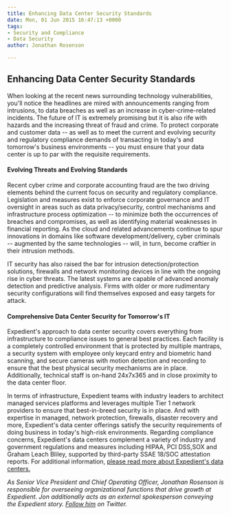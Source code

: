 ```yaml
---
title: Enhancing Data Center Security Standards
date: Mon, 01 Jun 2015 16:47:13 +0000
tags:
- Security and Compliance
- Data Security
author: Jonathan Rosenson

---
```

## Enhancing Data Center Security Standards

When looking at the recent news surrounding technology vulnerabilities, you'll notice the headlines are mired with announcements ranging from intrusions, to data breaches as well as an increase in cyber-crime-related incidents. The future of IT is extremely promising but it is also rife with hazards and the increasing threat of fraud and crime. To protect corporate and customer data -- as well as to meet the current and evolving security and regulatory compliance demands of transacting in today's and tomorrow's business environments -- you must ensure that your data center is up to par with the requisite requirements.

#### Evolving Threats and Evolving Standards

Recent cyber crime and corporate accounting fraud are the two driving elements behind the current focus on security and regulatory compliance. Legislation and measures exist to enforce corporate governance and IT oversight in areas such as data privacy/security, control mechanisms and infrastructure process optimization -- to minimize both the occurrences of breaches and compromises, as well as identifying material weaknesses in financial reporting. As the cloud and related advancements continue to spur innovations in domains like software development/delivery, cyber criminals -- augmented by the same technologies -- will, in turn, become craftier in their intrusion methods.

IT security has also raised the bar for intrusion detection/protection solutions, firewalls and network monitoring devices in line with the ongoing rise in cyber threats. The latest systems are capable of advanced anomaly detection and predictive analysis. Firms with older or more rudimentary security configurations will find themselves exposed and easy targets for attack.

#### Comprehensive Data Center Security for Tomorrow's IT

Expedient's approach to data center security covers everything from infrastructure to compliance issues to general best practices. Each facility is a completely controlled environment that is protected by multiple mantraps, a security system with employee only keycard entry and biometric hand scanning, and secure cameras with motion detection and recording to ensure that the best physical security mechanisms are in place. Additionally, technical staff is on-hand 24x7x365 and in close proximity to the data center floor.

In terms of infrastructure, Expedient teams with industry leaders to architect managed services platforms and leverages multiple Tier 1 network providers to ensure that best-in-breed security is in place. And with expertise in managed, network protection, firewalls, disaster recovery and more, Expedient's data center offerings satisfy the security requirements of doing business in today's high-risk environments. Regarding compliance concerns, Expedient's data centers complement a variety of industry and government regulations and measures including HIPAA, PCI DSS,SOX and Graham Leach Bliley, supported by third-party SSAE 18/SOC attestation reports. For additional information, [please read more about Expedient's data centers.](https://www.expedient.com/the-data-centers/)

_As Senior Vice President and Chief Operating Officer, Jonathan Rosenson is responsible for overseeing organizational functions that drive growth at Expedient. Jon additionally acts as an external spokesperson conveying the Expedient story._ [_Follow him_](https://twitter.com/rosenson) _on Twitter._
